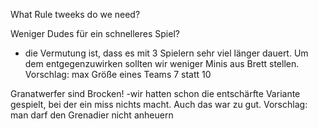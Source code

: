 What Rule tweeks do we need?

Weniger Dudes für ein schnelleres Spiel?
- die Vermutung ist, dass es mit 3 Spielern sehr viel länger dauert. Um dem entgegenzuwirken sollten wir weniger Minis aus Brett stellen. Vorschlag: max Größe eines Teams 7 statt 10

Granatwerfer sind Brocken!
-wir hatten schon die entschärfte Variante gespielt, bei der ein miss nichts macht. Auch das war zu gut. Vorschlag: man darf den Grenadier nicht anheuern
